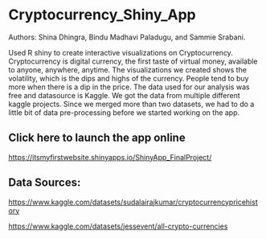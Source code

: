 # Cryptocurrency_Shiny_App
Authors: Shina Dhingra, Bindu Madhavi Paladugu, and Sammie Srabani.

Used R shiny to create interactive visualizations on Cryptocurrency. Cryptocurrency is digital currency, the first taste of virtual money, available to anyone, anywhere, anytime. The visualizations we created shows the volatility, which is the dips and highs of the currency. People tend to buy more when there is a dip in the price. The data used for our analysis was free and datasource is Kaggle. We got the data from multiple different kaggle projects. Since we merged more than two datasets, we had to do a little bit of data pre-processing before we started working on the app.

## Click here to launch the app online
https://itsmyfirstwebsite.shinyapps.io/ShinyApp_FinalProject/

## Data Sources:
https://www.kaggle.com/datasets/sudalairajkumar/cryptocurrencypricehistory

https://www.kaggle.com/datasets/jessevent/all-crypto-currencies
